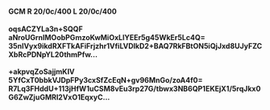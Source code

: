 #### GCM R 20/0c/400 L 20/0c/400
**oqsACZYLa3n+SQQF**<br/>**aNroUGrnlMOobPGmzoKwMiOxLlYEEr5g45WkEr5Lc4Q=**<br/>**35nIVyx9ikdRXFTkAFiFrjzhr1VfiLVDlkD2+BAQ7RkFBtON5iQjJxd8UJyFZCXbRcPDNpYL20thmPfw...**<br/><br/>
**+akpvqZoSajjmKIV**<br/>**5YfCxT0bbkVJDpFPy3cxSfZcEqN+gv96MnGo/zoA4f0=**<br/>**R7Lq3FHddU+113jHfW1uCSM8vEu3rp27G/tbwx3NB6QP1EKEjX1/5rqJkx0G6ZwZjuGMRI2VxO1EqxyC...**